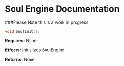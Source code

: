 Soul Engine Documentation
=====
###Please Note this is a work in progress


```C++
void SoulInit();
```

**Requires:** None

**Effects:** Initializes SoulEngine

**Returns:** None